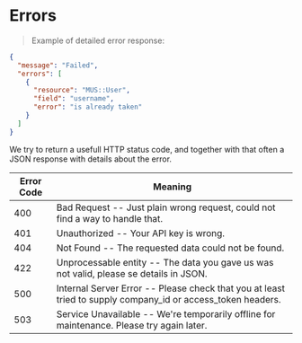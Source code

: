 # Errors

> Example of detailed error response:

```json
{
  "message": "Failed", 
  "errors": [
    {
      "resource": "MUS::User", 
      "field": "username", 
      "error": "is already taken"
    }
  ]
}
```

We try to return a usefull HTTP status code, and together with that often a JSON response with details about the error.

Error Code | Meaning
---------- | -------
400 | Bad Request -- Just plain wrong request, could not find a way to handle that.
401 | Unauthorized -- Your API key is wrong.
404 | Not Found -- The requested data could not be found.
422 | Unprocessable entity -- The data you gave us was not valid, please se details in JSON.
500 | Internal Server Error -- Please check that you at least tried to supply company_id or access_token headers.
503 | Service Unavailable -- We're temporarily offline for maintenance. Please try again later.

